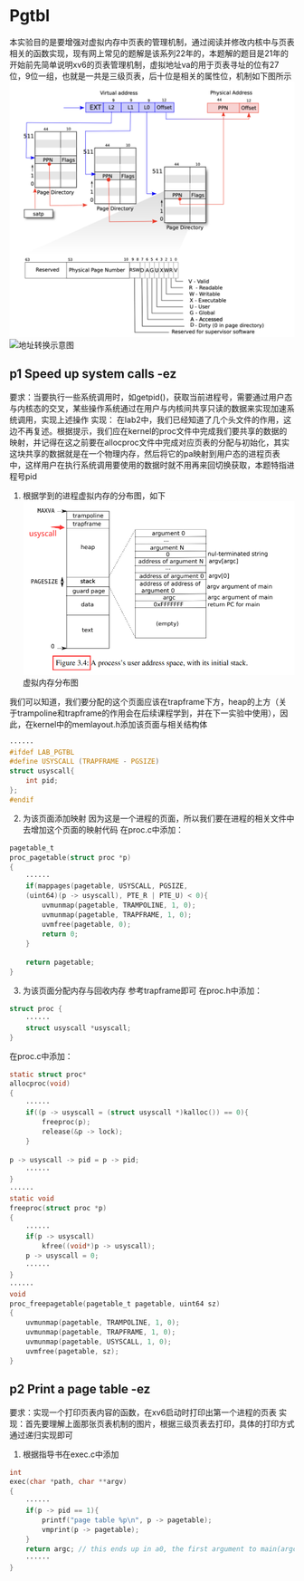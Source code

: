 # Pgtbl
本实验目的是要增强对虚拟内存中页表的管理机制，通过阅读并修改内核中与页表相关的函数实现，现有网上常见的题解是该系列22年的，本题解的题目是21年的
开始前先简单说明xv6的页表管理机制，虚拟地址va的用于页表寻址的位有27位，9位一组，也就是一共是三级页表，后十位是相关的属性位，机制如下图所示![输入图片说明](/imgs/2025-08-13/UZqIRcUFSskBQSV4.png)![地址转换](https://i-blog.csdnimg.cn/blog_migrate/3d49e116164758cd91e905c366296286.png)示意图
## p1 Speed up system calls -ez
要求：当要执行一些系统调用时，如getpid()，获取当前进程号，需要通过用户态与内核态的交叉，某些操作系统通过在用户与内核间共享只读的数据来实现加速系统调用，实现上述操作
实现：
在lab2中，我们已经知道了几个头文件的作用，这边不再复述。根据提示，我们应在kernel的proc文件中完成我们要共享的数据的映射，并记得在这之前要在allocproc文件中完成对应页表的分配与初始化，其实这块共享的数据就是在一个物理内存，然后将它的pa映射到用户态的进程页表中，这样用户在执行系统调用要使用的数据时就不用再来回切换获取，本题特指进程号pid
1. 根据学到的进程虚拟内存的分布图，如下![输入图片说明](/imgs/2025-08-14/uw4sKHFW0Mjb4Dhp.png)虚拟内存分布图

我们可以知道，我们要分配的这个页面应该在trapframe下方，heap的上方（关于trampoline和trapframe的作用会在后续课程学到，并在下一实验中使用），因此，在kernel中的memlayout.h添加该页面与相关结构体
```c
······
#ifdef LAB_PGTBL
#define USYSCALL (TRAPFRAME - PGSIZE)
struct usyscall{
	int pid;
};
#endif
```
2. 为该页面添加映射
因为这是一个进程的页面，所以我们要在进程的相关文件中去增加这个页面的映射代码
在proc.c中添加：
```c
pagetable_t
proc_pagetable(struct proc *p)
{
	······
	if(mappages(pagetable, USYSCALL, PGSIZE,
	(uint64)(p -> usyscall), PTE_R | PTE_U) < 0){
		uvmunmap(pagetable, TRAMPOLINE, 1, 0);
		uvmunmap(pagetable, TRAPFRAME, 1, 0);
		uvmfree(pagetable, 0);
		return 0;
	}

	return pagetable;
}
```
3. 为该页面分配内存与回收内存
参考trapframe即可
在proc.h中添加：
```c
struct proc {
	······
	struct usyscall *usyscall;
}
```
在proc.c中添加：
```c
static struct proc*
allocproc(void)
{
	······
	if((p -> usyscall = (struct usyscall *)kalloc()) == 0){
		freeproc(p);
		release(&p -> lock);
	}

p -> usyscall -> pid = p -> pid;
	······
}
······
static void
freeproc(struct proc *p)
{
	······
	if(p -> usyscall)
		kfree((void*)p -> usyscall);
	p -> usyscall = 0;
	······
}
······
void
proc_freepagetable(pagetable_t pagetable, uint64 sz)
{
	uvmunmap(pagetable, TRAMPOLINE, 1, 0);
	uvmunmap(pagetable, TRAPFRAME, 1, 0);
	uvmunmap(pagetable, USYSCALL, 1, 0);
	uvmfree(pagetable, sz);
}
```
## p2 Print a page table -ez
要求：实现一个打印页表内容的函数，在xv6启动时打印出第一个进程的页表
实现：首先要理解上面那张页表机制的图片，根据三级页表去打印，具体的打印方式通过递归实现即可
1. 根据指导书在exec.c中添加
```c
int
exec(char *path, char **argv)
{
	······
	if(p -> pid == 1){
		printf("page table %p\n", p -> pagetable);
		vmprint(p -> pagetable);
	}
	return argc; // this ends up in a0, the first argument to main(argc, argv)
	······
}
```

<!--stackedit_data:
eyJoaXN0b3J5IjpbLTI3Mzc5NzkyMSwxODgzMTk4OTEsLTk2ND
k2MTQ4NiwtMTQzODkxNjcyMywxMTYxMDM4MTIyLC0xMTgzNDQs
LTIxNDMxODIzMTgsMjYwOTcxNzMsLTE5MjQwOTE1MDIsLTg2Nz
g0MTcxMSw0MDUyMzY4MThdfQ==
-->